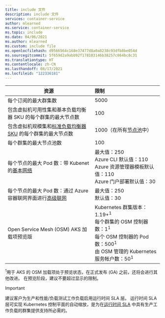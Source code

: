 ```yaml
---
title: include 文件
description: include 文件
services: container-service
author: mlearned
ms.service: container-service
ms.topic: include
ms.date: 04/06/2021
ms.author: mlearned
ms.custom: include file
ms.openlocfilehash: d9566564c168e37477d8a0a8238c93dfb8be054d
ms.sourcegitcommit: 5f659d2a9abb92f178103146b38257c864bc8c31
ms.translationtype: HT
ms.contentlocale: zh-CN
ms.lasthandoff: 08/17/2021
ms.locfileid: "122336181"
---
```

| 资源                                                                                                           | 限制                                                                                                                                                                                                       |
| ------------------------------------------------------------------------------------------------------------------ | :---------------------------------------------------------------------------------------------------------------------------------------------------------------------------------------------------------- |
| 每个订阅的最大群集数                                                                                  | 5000                                                                                                                                                                                                        |
| 包含虚拟机可用性集和基本负载均衡器 SKU 的每个群集的最大节点数                       | 100                                                                                                                                                                                                         |
| 包含虚拟机规模集和[标准负载均衡器 SKU][standard-load-balancer] 的每个群集的最大节点数 | 1000（在所有[节点池][node-pool]中）                                            |
| 每个群集的最大节点池数                                                                                     | 100                                                                                  |
| 每个节点的最大 Pod 数：带 Kubenet 的[基本网络][basic-networking]                                           | 最大值：250 <br /> Azure CLI 默认值：110 <br /> Azure 资源管理器模板默认值：110 <br /> Azure 门户部署默认值：30          |
| 每个节点的最大 Pod 数：通过 Azure 容器联网界面进行[高级联网][advanced-networking]        | 最大值：250 <br /> 默认值：30                                                      |
| Open Service Mesh (OSM) AKS 加载项预览版                                                                          | Kubernetes 群集版本：1.19+<sup>1</sup><br />每个群集的 OSM 控制器数：1<sup>1</sup><br />每个 OSM 控制器的 Pod 数：500<sup>1</sup><br />由 OSM 管理的 Kubernetes 服务帐户数：50<sup>1</sup> |

<sup>1</sup>用于 AKS 的 OSM 加载项处于预览状态，在正式发布 (GA) 之前，还将会进行其他改进。 在预览阶段，建议不要超过显示的限制。<br />

> [!IMPORTANT]
> 建议客户为生产和性能/负载测试工作负载启用运行时间 SLA 层。 运行时间 SLA 层可实现 Kubernetes 控制平面的自动缩放，是为在[运行时间 SLA](../articles/aks/uptime-sla.md) 中具有生产工作负载的群集提供支持所必需的。

<!-- LINKS - Internal -->

[basic-networking]: ../articles/aks/concepts-network.md#kubenet-basic-networking
[advanced-networking]: ../articles/aks/concepts-network.md#azure-cni-advanced-networking
[standard-load-balancer]: ../articles/load-balancer/load-balancer-overview.md
[node-pool]: ../articles/aks/use-multiple-node-pools.md

<!-- LINKS - External -->

[azure-support]: https://ms.portal.azure.com/#blade/Microsoft_Azure_Support/HelpAndSupportBlade/newsupportrequest

